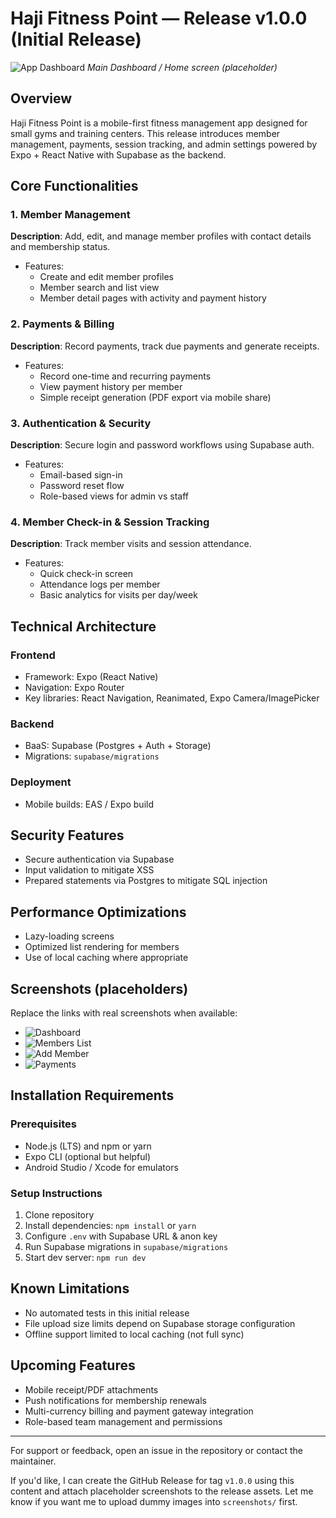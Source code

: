 # Haji Fitness Point — Release v1.0.0 (Initial Release)

![App Dashboard](https://example.com/im1.png)
*Main Dashboard / Home screen (placeholder)*

## Overview

Haji Fitness Point is a mobile-first fitness management app designed for small gyms and training centers. This release introduces member management, payments, session tracking, and admin settings powered by Expo + React Native with Supabase as the backend.

## Core Functionalities

### 1. Member Management
**Description**: Add, edit, and manage member profiles with contact details and membership status.
- Features:
	- Create and edit member profiles
	- Member search and list view
	- Member detail pages with activity and payment history
  
### 2. Payments & Billing
**Description**: Record payments, track due payments and generate receipts.
- Features:
	- Record one-time and recurring payments
	- View payment history per member
	- Simple receipt generation (PDF export via mobile share)

### 3. Authentication & Security
**Description**: Secure login and password workflows using Supabase auth.
- Features:
	- Email-based sign-in
	- Password reset flow
	- Role-based views for admin vs staff

### 4. Member Check-in & Session Tracking
**Description**: Track member visits and session attendance.
- Features:
	- Quick check-in screen
	- Attendance logs per member
	- Basic analytics for visits per day/week

## Technical Architecture

### Frontend
- Framework: Expo (React Native)
- Navigation: Expo Router
- Key libraries: React Navigation, Reanimated, Expo Camera/ImagePicker

### Backend
- BaaS: Supabase (Postgres + Auth + Storage)
- Migrations: `supabase/migrations`

### Deployment
- Mobile builds: EAS / Expo build

## Security Features

- Secure authentication via Supabase
- Input validation to mitigate XSS
- Prepared statements via Postgres to mitigate SQL injection

## Performance Optimizations

- Lazy-loading screens
- Optimized list rendering for members
- Use of local caching where appropriate

## Screenshots (placeholders)

Replace the links with real screenshots when available:

- ![Dashboard](https://example.com/im1.png)
- ![Members List](https://example.com/im2.png)
- ![Add Member](https://example.com/im3.png)
- ![Payments](https://example.com/im4.png)

## Installation Requirements

### Prerequisites
- Node.js (LTS) and npm or yarn
- Expo CLI (optional but helpful)
- Android Studio / Xcode for emulators

### Setup Instructions
1. Clone repository
2. Install dependencies: `npm install` or `yarn`
3. Configure `.env` with Supabase URL & anon key
4. Run Supabase migrations in `supabase/migrations`
5. Start dev server: `npm run dev`

## Known Limitations

- No automated tests in this initial release
- File upload size limits depend on Supabase storage configuration
- Offline support limited to local caching (not full sync)

## Upcoming Features

- Mobile receipt/PDF attachments
- Push notifications for membership renewals
- Multi-currency billing and payment gateway integration
- Role-based team management and permissions

---

For support or feedback, open an issue in the repository or contact the maintainer.

If you'd like, I can create the GitHub Release for tag `v1.0.0` using this content and attach placeholder screenshots to the release assets. Let me know if you want me to upload dummy images into `screenshots/` first.

